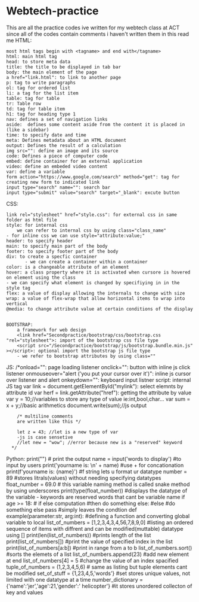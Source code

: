 # Webtech-practice
This are all the practice codes ive written for my webtech class at ACT
since all of the codes contain comments i haven't written them in this read me
HTML:

    most html tags begin with <tagname> and end with</tagname>
    html: main html tag
    head: to store meta data
    title: the title to be displayed in tab bar
    body: the main element of the page
    a href="link.html": to link to another page
    p: tag to write paragraphs
    ol: tag for ordered list
    li: a tag for the list item
    table: tag for table
    tr: Table row
    td: tag for table item
    h1: tag for heading type 1
    nav: defines a set of navigation links
    aside:  defines some content aside from the content it is placed in (like a sidebar)
    time: to specify date and time
    meta: Defines metadata about an HTML document
    output: Defines the result of a calculation
    img src="": define an image and its source
    code: Defines a piece of computer code
    embed: define container for an external application
    video: define an embeded video content
    var: define a variable
    form action="https://www.google.com/search" method="get": tag for creating new form to indicated link
    input type="search" name="": search bar
    input type="submit" value="search" target="_blank": excute button
CSS:

    link rel="stylesheet" href="style.css": for external css in same folder as html file
    style: for internal css
        we can refer to internal css by using class="class_name"
    - for inline css we can use style="attribute:value;"
    header: to specify header
    main: to specify main part of the body
    footer: to specify footer part of the body
    div: to create a specfic container
           - we can create a container within a container
    color: is a changeable attribute of an element
    hover: a class property where it is activated when cursore is hovered on element using the class
    - we can specify what element is changed by specifiying in in the style tag
    flex: a value of display allowing the internals to change with size
    wrap: a value of flex-wrap that allow horizontal items to wrap into vertical
    @media: to change attribute value at certain conditions of the display


    BOOTSTRAP:
        a framework for web design
        <link href="Secondpractice/bootstrap/css/bootstrap.css "rel="stylesheet">: import of the bootstrap css file type
        <script src="/Secondpractice/bootstrap/js/bootstrap.bundle.min.js" ></script>: optional import the bootstrap js file type
        - we refer to bootstrap attributes by using class=""

JS:
    /*onload="": page loading listener
    onclick="": button with inline js click listener
    onmouseover="alert ('you put your cursor over it')": inline js cursor over listener and alert
    onkeydown="": keyboard input listner
    script: internal JS tag
        var link = document.getElementById("mylink"): select elemnts by attribute id
        var herf = link.getAttribute("href"): getting the attribute by value
        var y = 10;//variables to store any type of value ie:int,bool,char...
        var sum = x + y;//basic arithmetics
        document.write(sum);//js output

        /* multiline comments
        are written like this */

        let z = 43; //let is a new type of var
        -js is case sensetive
        //let new = "wow"; //error because new is a "reserved" keyword
      */  


Python:
    print("") # print the output
    name = input('words to display') #to input by users 
    print('yourname is: \n' + name) #use + for concationation 
    print(f'yourname is: {name}') #f string lets u format ur datatype
    number = 89 #stores litrals(values) without needing specifying datatypes
    float_number = 69.0 # this variable naming  method is called snake method by using underscores
    print(type(float_number)) #displays the datatype of the variable
    - keywords are reserved words that cant be variable name
    if age >= 18:  # if else computation
        #then do something
    else: #else
        #do something else
         pass #simply leaves the condtion
    def example(parameter:str, arg:int): #defining a function and converting global variable to local
    list_of_numbers = [1,2,3,4,3,4,56,7,8,9,0] #listing an ordered sequence of items with diffrent and can be modified(muttable) datatype using []
    print(len(list_of_numbers)) #prints length of the list
    print(list_of_numbers[]) #print the value of specified index in the list
    print(list_of_numbers[a:b]) #print in range from a to b
    list_of_numbers.sort() #sorts the elemets of a list
    list_of_numbers.append(23) #add new element at end
    list_of_numbers[4] = 5 #change the value of an index spacified
    tuple_of_numbers = (1,2,3,4,5,6) # same as listing but tuple elements cant be modified
    set_of_stuff = {1,23,4,5,'words'} #set stores unique values, not limited with one datatype at a time
    number_dictionary = {'name':'jer','age':21,'gender':' helicopter'} #it stores unordered collecton of key and values


